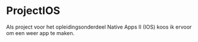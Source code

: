 # ProjectIOS
Als project voor het opleidingsonderdeel Native Apps II (IOS) koos ik ervoor om een weer app te maken.
